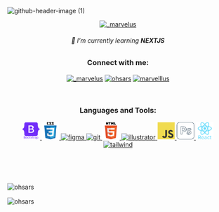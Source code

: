 ![github-header-image (1)](https://github.com/ohsars/ohsars/assets/57617152/8b5454cb-5772-4df3-81f9-3b6c72b24abe)
<!-- 
<h1 align="center">Hi 👋, I'm Osakpolor Marvelous, E.</h1>
<h3 align="center">A passionate frontend developer from Nigeria</h3>
 <img align="right" src="https://rapidapi.com/blog/wp-content/uploads/2017/01/octocat.gif" alt="bg" /> 
 -->

<p align="center"> <a href="https://twitter.com/_marvelus" target="blank"><img src="https://img.shields.io/twitter/follow/_marvelus?logo=twitter&style=for-the-badge" alt="_marvelus" /></a> </p>

<h6 align="center">🌱 I’m currently learning <b>NEXTJS</b> </h7>


<h3 align="center">Connect with me:</h3>


<p align="center">
<a href="https://twitter.com/_marvelus" target="blank"><img align="center" src="https://raw.githubusercontent.com/rahuldkjain/github-profile-readme-generator/master/src/images/icons/Social/twitter.svg" alt="_marvelus" height="30" width="40" /></a>
<a href="https://linkedin.com/in/ohsars" target="blank"><img align="center" src="https://raw.githubusercontent.com/rahuldkjain/github-profile-readme-generator/master/src/images/icons/Social/linked-in-alt.svg" alt="ohsars" height="30" width="40" /></a>
<a href="https://instagram.com/marvelllus" target="blank"><img align="center" src="https://raw.githubusercontent.com/rahuldkjain/github-profile-readme-generator/master/src/images/icons/Social/instagram.svg" alt="marvelllus" height="30" width="40" /></a>
</p>

<br />

<h3 align="center">Languages and Tools:</h3>
<p align="center"> <a href="https://getbootstrap.com" target="_blank" rel="noreferrer"> <img src="https://raw.githubusercontent.com/devicons/devicon/master/icons/bootstrap/bootstrap-plain-wordmark.svg" alt="bootstrap" width="40" height="40"/> </a> <a href="https://www.w3schools.com/css/" target="_blank" rel="noreferrer"> <img src="https://raw.githubusercontent.com/devicons/devicon/master/icons/css3/css3-original-wordmark.svg" alt="css3" width="40" height="40"/> </a> <a href="https://www.figma.com/" target="_blank" rel="noreferrer"> <img src="https://www.vectorlogo.zone/logos/figma/figma-icon.svg" alt="figma" width="40" height="40"/> </a> <a href="https://git-scm.com/" target="_blank" rel="noreferrer"> <img src="https://www.vectorlogo.zone/logos/git-scm/git-scm-icon.svg" alt="git" width="40" height="40"/> </a> <a href="https://www.w3.org/html/" target="_blank" rel="noreferrer"> <img src="https://raw.githubusercontent.com/devicons/devicon/master/icons/html5/html5-original-wordmark.svg" alt="html5" width="40" height="40"/> </a> <a href="https://www.adobe.com/in/products/illustrator.html" target="_blank" rel="noreferrer"> <img src="https://www.vectorlogo.zone/logos/adobe_illustrator/adobe_illustrator-icon.svg" alt="illustrator" width="40" height="40"/> </a> <a href="https://developer.mozilla.org/en-US/docs/Web/JavaScript" target="_blank" rel="noreferrer"> <img src="https://raw.githubusercontent.com/devicons/devicon/master/icons/javascript/javascript-original.svg" alt="javascript" width="40" height="40"/> </a> <a href="https://www.photoshop.com/en" target="_blank" rel="noreferrer"> <img src="https://raw.githubusercontent.com/devicons/devicon/master/icons/photoshop/photoshop-line.svg" alt="photoshop" width="40" height="40"/> </a> <a href="https://reactjs.org/" target="_blank" rel="noreferrer"> <img src="https://raw.githubusercontent.com/devicons/devicon/master/icons/react/react-original-wordmark.svg" alt="react" width="40" height="40"/> </a> <a href="https://tailwindcss.com/" target="_blank" rel="noreferrer"> <img src="https://www.vectorlogo.zone/logos/tailwindcss/tailwindcss-icon.svg" alt="tailwind" width="40" height="40"/> </a> </p>

<br />
<br />
<br />

<p><img align="center" src="https://github-readme-stats.vercel.app/api/top-langs?username=ohsars&show_icons=true&locale=en&layout=compact" alt="ohsars" /></p>
<p><img align="center" src="https://github-readme-stats.vercel.app/api?username=ohsars&show_icons=true&locale=en" alt="ohsars" /></p>
